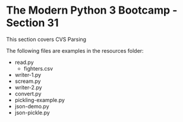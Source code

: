 # The Modern Python 3 Bootcamp - Section 31
This section covers CVS Parsing

The following files are examples in the resources folder:

- read.py
    - fighters.csv
- writer-1.py
- scream.py
- writer-2.py
- convert.py
- pickling-example.py
- json-demo.py
- json-pickle.py
